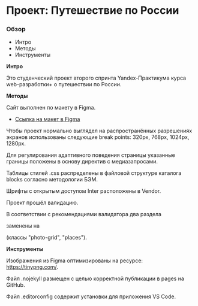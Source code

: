 # Проект: Путешествие по России

### Обзор
* Интро
* Методы
* Инструменты

**Интро**

Это студенческий проект второго спринта Yandex-Практикума курса web-разработки+
о путешествии по России.

**Методы**

Сайт выполнен по макету в Figma.
* [Ссылка на макет в Figma](https://www.figma.com/file/5S2WSbEFL6awjVWJ0NWL8Q/Sprint-3_-Russia-_-desktop-mobile?node-id=28503%3A0)

Чтобы проект нормально выглядел на распространённых разрешениях экранов
использованы следующие break points: 320px, 768px, 1024px, 1280px.

Для регулирования адаптивного поведения страницы указанные границы положены в
основу директив с медиазапросами.

Таблицы стилей .css распределены в файловой структуре каталога blocks согласно
методологии БЭМ.

Шрифты с открытым доступом Inter расположены в Vendor.

Проект прошёл валидацию.

В соответствии с рекомендациями валидатора два раздела <section> заменены на
<div> (классы "photo-grid", "places").

**Инструменты**

Изображения из Figma оптимизированы на ресурсе: https://tinypng.com/.

Файл .nojekyll размещен с целью корректной публикации в pages на GitHub.

Файл .editorconfig содержит установки для приложения VS Code.
